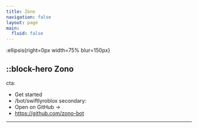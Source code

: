 ```yaml
---
title: Zono
navigation: false
layout: page
main:
  fluid: false
---
```


:ellipsis{right=0px width=75% blur=150px}

::block-hero 
Zono
---
cta:
  - Get started
  - /bot/swiftlyroblox
secondary:
  - Open on GitHub →
  - https://github.com/zono-bot
---